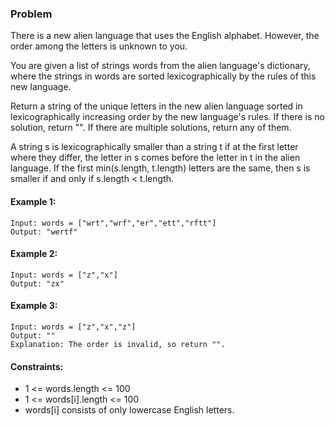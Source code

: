 ### Problem
There is a new alien language that uses the English alphabet. However, the order among the letters is unknown to you.

You are given a list of strings words from the alien language's dictionary, where the strings in words are sorted lexicographically by the rules of this new language.

Return a string of the unique letters in the new alien language sorted in lexicographically increasing order by the new language's rules. If there is no solution, return "". If there are multiple solutions, return any of them.

A string s is lexicographically smaller than a string t if at the first letter where they differ, the letter in s comes before the letter in t in the alien language. If the first min(s.length, t.length) letters are the same, then s is smaller if and only if s.length < t.length.

#### Example 1:
```
Input: words = ["wrt","wrf","er","ett","rftt"]
Output: "wertf"
```
#### Example 2:
```
Input: words = ["z","x"]
Output: "zx"
```
#### Example 3:
```
Input: words = ["z","x","z"]
Output: ""
Explanation: The order is invalid, so return "".
```
#### Constraints:
- 1 <= words.length <= 100
- 1 <= words[i].length <= 100
- words[i] consists of only lowercase English letters.
